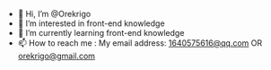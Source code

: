 - 👋 Hi, I’m @Orekrigo
- 👀 I’m interested in front-end knowledge
- 🌱 I’m currently learning front-end knowledge
- 📫 How to reach me : My email address: 1640575616@qq.com  OR  orekrigo@gmail.com

<!---
Orekrigo/Orekrigo is a ✨ special ✨ repository because its `README.md` (this file) appears on your GitHub profile.
You can click the Preview link to take a look at your changes.
--->
